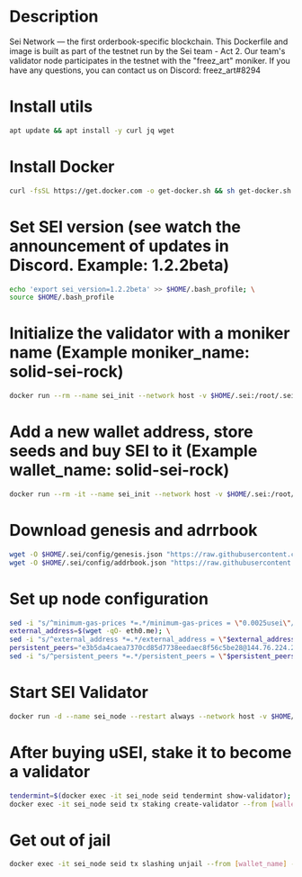 # Description
Sei Network — the first orderbook-specific blockchain. This Dockerfile and image is built as part of the testnet run by the Sei team - Act 2. Our team's validator node participates in the testnet with the "freez_art" moniker. If you have any questions, you can contact us on Discord: freez_art#8294

# Install utils
```bash
apt update && apt install -y curl jq wget
```

# Install Docker
```bash
curl -fsSL https://get.docker.com -o get-docker.sh && sh get-docker.sh
```

# Set SEI version (see watch the announcement of updates in Discord. Example: 1.2.2beta)
```bash
echo 'export sei_version=1.2.2beta' >> $HOME/.bash_profile; \
source $HOME/.bash_profile
```

# Initialize the validator with a moniker name (Example moniker_name: solid-sei-rock)
```bash
docker run --rm --name sei_init --network host -v $HOME/.sei:/root/.sei sashaoshurkov/sei:$sei_version seid init [moniker_name] --chain-id atlantic-1
```

# Add a new wallet address, store seeds and buy SEI to it (Example wallet_name: solid-sei-rock)
```bash
docker run --rm -it --name sei_init --network host -v $HOME/.sei:/root/.sei sashaoshurkov/sei:$sei_version seid keys add [wallet_name]
```

# Download genesis and adrrbook
```bash
wget -O $HOME/.sei/config/genesis.json "https://raw.githubusercontent.com/sei-protocol/testnet/master/sei-incentivized-testnet/genesis.json"; \
wget -O $HOME/.sei/config/addrbook.json "https://raw.githubusercontent.com/sei-protocol/testnet/master/sei-incentivized-testnet/addrbook.json"
```

# Set up node configuration
```bash
sed -i "s/^minimum-gas-prices *=.*/minimum-gas-prices = \"0.0025usei\"/;" $HOME/.sei/config/app.toml; \
external_address=$(wget -qO- eth0.me); \
sed -i "s/^external_address *=.*/external_address = \"$external_address:26656\"/" $HOME/.sei/config/config.toml; \
persistent_peers="e3b5da4caea7370cd85d7738eedaec8f56c5be28@144.76.224.246:36656,a37d65086e78865929ccb7388146fb93664223f7@18.144.13.149:26656,8ff4bd654d7b892f33af5a30ada7d8239d6f467b@91.223.3.190:51656,c4e8c9b1005fe6459a922f232dd9988f93c71222@65.108.227.133:26656"; \
sed -i "s/^persistent_peers *=.*/persistent_peers = \"$persistent_peers\"/" $HOME/.sei/config/config.toml
```

# Start SEI Validator
```bash
docker run -d --name sei_node --restart always --network host -v $HOME/.sei:/root/.sei sashaoshurkov/sei:$sei_version
```

# After buying uSEI, stake it to become a validator
```bash
tendermint=$(docker exec -it sei_node seid tendermint show-validator); \
docker exec -it sei_node seid tx staking create-validator --from [wallet_name] --moniker [moniker_name] --pubkey $tendermint --chain-id atlantic-1 --amount 900000usei --commission-max-change-rate 0.1 --commission-max-rate 0.2 --commission-rate 0.05 --min-self-delegation 1 --fees 5000usei -y
```

# Get out of jail
```bash
docker exec -it sei_node seid tx slashing unjail --from [wallet_name] --chain-id atlantic-1
```